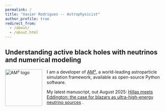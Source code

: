 ```yaml
---
permalink: /
title: "Xavier Rodrigues -- Astrophysicist"
author_profile: true
redirect_from: 
  - /about/
  - /about.html
---
```


## Understanding active black holes with neutrinos and numerical modeling


<p>
  <a href="https://am3.readthedocs.io/en/latest/">
    <img src="/assets/images/logo.webp" alt="AM³ logo" style="float:left; margin-right:15px; width:120px;">
  </a>
  I am a developer of <a href="https://am3.readthedocs.io/en/latest/">AM³</a>, 
  a world-leading astroparticle simulation framework, available as open-source Python software.
</p>

My latest manuscript, out August 2025: [Hillas meets Eddington: the case for blazars as ultra-high-energy neutrino sources](https://arxiv.org/abs/2508.18345) .
